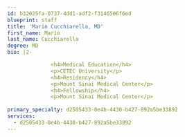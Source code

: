 ```yaml
---
id: b32025fa-0737-4dd1-adf2-f3146506f6ed
blueprint: staff
title: 'Mario Cucchiarella, MD'
first_name: Mario
last_name: Cucchiarella
degree: MD
bio: |2-

              <h4>Medical Education</h4>
              <p>CETEC University</p>
              <h4>Residency</h4>
              <p>Mount Sinai Medical Center</p>
              <h4>Fellowship</h4>
              <p>Mount Sinai Medical Center</p>
          
primary_specialty: d2505433-0e4b-4430-b427-892a5be33892
services:
  - d2505433-0e4b-4430-b427-892a5be33892
---
```

